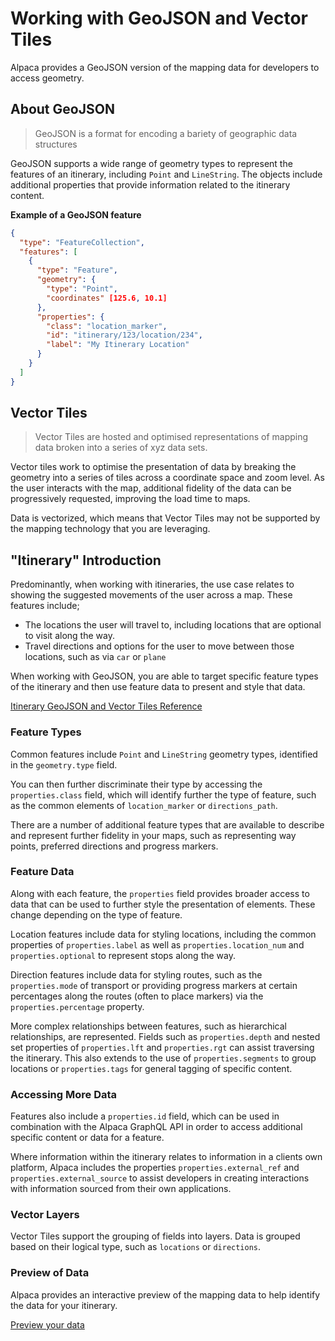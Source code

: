 # Working with GeoJSON and Vector Tiles

Alpaca provides a GeoJSON version of the mapping data for developers to access
geometry.

## About GeoJSON

> GeoJSON is a format for encoding a bariety of geographic data structures

GeoJSON supports a wide range of geometry types to represent the features of
an itinerary, including `Point` and `LineString`. The objects include additional
properties that provide information related to the itinerary content.

**Example of a GeoJSON feature**

```json
{
  "type": "FeatureCollection",
  "features": [
    {
      "type": "Feature",
      "geometry": {
        "type": "Point",
        "coordinates" [125.6, 10.1]
      },
      "properties": {
        "class": "location_marker",
        "id": "itinerary/123/location/234",
        "label": "My Itinerary Location"
      }
    }
  ]
}
```

## Vector Tiles

> Vector Tiles are hosted and optimised representations of mapping data broken
> into a series of xyz data sets.

Vector tiles work to optimise the presentation of data by breaking the geometry
into a series of tiles across a coordinate space and zoom level. As the user
interacts with the map, additional fidelity of the data can be progressively
requested, improving the load time to maps.

Data is vectorized, which means that Vector Tiles may not be supported by the
mapping technology that you are leveraging.

## "Itinerary" Introduction

Predominantly, when working with itineraries, the use case relates to showing
the suggested movements of the user across a map. These features include;

- The locations the user will travel to, including locations that are optional
  to visit along the way.
- Travel directions and options for the user to move between those locations,
  such as via `car` or `plane`

When working with GeoJSON, you are able to target specific feature types of the
itinerary and then use feature data to present and style that data.

[Itinerary GeoJSON and Vector Tiles Reference](/reference/itinerary/GeoJSON%20and%20Vector%20Tiles/README.md)

### Feature Types

Common features include `Point` and `LineString` geometry types, identified in
the `geometry.type` field.

You can then further discriminate their type by accessing the `properties.class`
field, which will identify further the type of feature, such as the common
elements of `location_marker` or `directions_path`.

There are a number of additional feature types that are available to describe
and represent further fidelity in your maps, such as representing way points,
preferred directions and progress markers.

### Feature Data

Along with each feature, the `properties` field provides broader access to data
that can be used to further style the presentation of elements. These change
depending on the type of feature.

Location features include data for styling locations, including the common
properties of `properties.label` as well as `properties.location_num` and
`properties.optional` to represent stops along the way.

Direction features include data for styling routes, such as the
`properties.mode` of transport or providing progress markers at certain
percentages along the routes (often to place markers) via the
`properties.percentage` property.

More complex relationships between features, such as hierarchical relationships,
are represented. Fields such as `properties.depth` and nested set properties
of `properties.lft` and `properties.rgt` can assist traversing the itinerary.
This also extends to the use of `properties.segments` to group locations or
`properties.tags` for general tagging of specific content.

### Accessing More Data

Features also include a `properties.id` field, which can be used in combination
with the Alpaca GraphQL API in order to access additional specific content or
data for a feature.

Where information within the itinerary relates to information in a clients own
platform, Alpaca includes the properties `properties.external_ref` and
`properties.external_source` to assist developers in creating interactions with
information sourced from their own applications.

### Vector Layers

Vector Tiles support the grouping of fields into layers. Data is grouped based
on their logical type, such as `locations` or `directions`.

### Preview of Data

Alpaca provides an interactive preview of the mapping data to help identify the
data for your itinerary.

[Preview your data](https://mapping.withalpaca.travel/)
